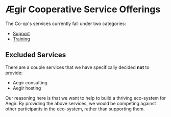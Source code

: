 Ægir Cooperative Service Offerings
==================================

The Co-op's services currently fall under two categories:

* [Support](/services/support.md)
* [Training](/services/training.md)


Excluded Services
-----------------

There are a couple services that we have specifically decided **not** to provide:

* Aegir consulting
* Aegir hosting

Our reasoning here is that we want to help to build a thriving eco-system for Aegir. By providing the above services, we would be competing against other participants in the eco-system, rather than supporting them.
